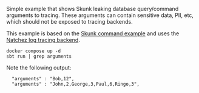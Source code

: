 Simple example that shows Skunk leaking database query/command arguments to tracing. These arguments can contain sensitive data, PII, etc, which should not be exposed to tracing backends.

This example is based on the [Skunk command example](https://tpolecat.github.io/skunk/tutorial/Command.html#full-example) and uses the [Natchez log tracing backend](https://tpolecat.github.io/natchez/backends/log.html).

```
docker compose up -d
sbt run | grep arguments
```

Note the following output:

```
  "arguments" : "Bob,12",
  "arguments" : "John,2,George,3,Paul,6,Ringo,3",
```
